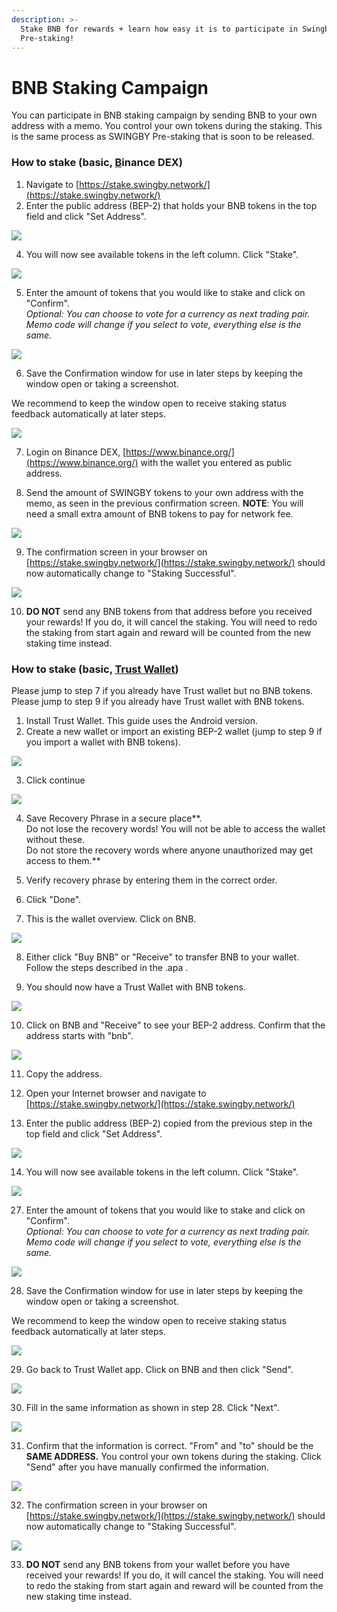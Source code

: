 ```yaml
---
description: >-
  Stake BNB for rewards + learn how easy it is to participate in Swingby
  Pre-staking!
---
```


# BNB Staking Campaign

You can participate in BNB staking campaign by sending BNB to your own address with a memo. You control your own tokens during the staking. This is the same process as SWINGBY Pre-staking that is soon to be released.



### How to stake \(basic, [B](https://trustwallet.com/)inance DEX\)

1. Navigate to [https://stake.swingby.network/](https://stake.swingby.network/)
2. Enter the public address \(BEP-2\) that holds your BNB tokens in the top field and click "Set Address".

![](../../.gitbook/assets/image%20%286%29.png)

4. You will now see available tokens in the left column. Click "Stake".

![](../../.gitbook/assets/1.png)

5. Enter the amount of tokens that you would like to stake and click on "Confirm".  
_Optional: You can choose to vote for a currency as next trading pair. Memo code will change if you select to vote, everything else is the same._

![](../../.gitbook/assets/2.png)

6. Save the Confirmation window for use in later steps by keeping the window open or taking a screenshot. 

We recommend to keep the window open to receive staking status feedback automatically at later steps.

![](../../.gitbook/assets/3.png)

7. Login on Binance DEX, [https://www.binance.org/](https://www.binance.org/) with the wallet you entered as public address.

8. Send the amount of SWINGBY tokens to your own address with the memo, as seen in the previous confirmation screen. **NOTE**: You will need a small extra amount of BNB tokens to pay for network fee.

![](../../.gitbook/assets/4.png)

9. The confirmation screen in your browser on [https://stake.swingby.network/](https://stake.swingby.network/) should now automatically change to "Staking Successful".

![](../../.gitbook/assets/image%20%284%29.png)

10. **DO NOT** send any BNB tokens from that address before you received your rewards! If you do, it will cancel the staking. You will need to redo the staking from start again and reward will be counted from the new staking time instead.

### 

### How to stake \(basic, [Trust Wallet](https://trustwallet.com/)\)

Please jump to step 7 if you already have Trust wallet but no BNB tokens.  
Please jump to step 9 if you already have Trust wallet with BNB tokens.

1. Install Trust Wallet. This guide uses the Android version.
2. Create a new wallet or import an existing BEP-2 wallet \(jump to step 9 if you import a wallet with BNB tokens\).

![](../../.gitbook/assets/21.jpg)



3. Click continue

![](../../.gitbook/assets/22.jpg)

4. Save Recovery Phrase in a secure place**.  
Do not lose the recovery words! You will not be able to access the wallet without these.  
Do not store the recovery words where anyone unauthorized may get access to them.**

5. Verify recovery phrase by entering them in the correct order.

6. Click "Done".

7. This is the wallet overview. Click on BNB.

![](../../.gitbook/assets/23.jpg)

8. Either click "Buy BNB" or "Receive" to transfer BNB to your wallet. Follow the steps described in the .apa .

9. You should now have a Trust Wallet with BNB tokens.

![](../../.gitbook/assets/24.jpg)

10. Click on BNB and "Receive" to see your BEP-2 address. Confirm that the address starts with "bnb".

![](../../.gitbook/assets/25.jpg)



11. Copy the address.

12. Open your Internet browser and navigate to [https://stake.swingby.network/](https://stake.swingby.network/)

13. Enter the public address \(BEP-2\) copied from the previous step in the top field and click "Set Address".

![](../../.gitbook/assets/image%20%286%29.png)

14. You will now see available tokens in the left column. Click "Stake".

![](../../.gitbook/assets/26.png)

27. Enter the amount of tokens that you would like to stake and click on "Confirm".  
_Optional: You can choose to vote for a currency as next trading pair. Memo code will change if you select to vote, everything else is the same._

![](../../.gitbook/assets/27.png)

28. Save the Confirmation window for use in later steps by keeping the window open or taking a screenshot. 

We recommend to keep the window open to receive staking status feedback automatically at later steps.

![](../../.gitbook/assets/28.png)

29. Go back to Trust Wallet app. Click on BNB and then click "Send".

![](../../.gitbook/assets/29.jpg)

30. Fill in the same information as shown in step 28. Click "Next".

![](../../.gitbook/assets/30.jpg)

31. Confirm that the information is correct. "From" and "to" should be the **SAME ADDRESS.** You control your own tokens during the staking. Click "Send" after you have manually confirmed the information.

![](../../.gitbook/assets/31.jpg)

32. The confirmation screen in your browser on [https://stake.swingby.network/](https://stake.swingby.network/) should now automatically change to "Staking Successful".

![](../../.gitbook/assets/image%20%284%29.png)

33. **DO NOT** send any BNB tokens from your wallet before you have received your rewards! If you do, it will cancel the staking. You will need to redo the staking from start again and reward will be counted from the new staking time instead.


